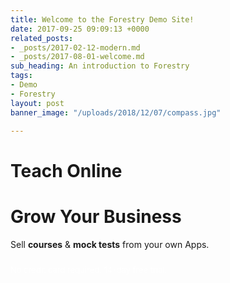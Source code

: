 ```yaml
---
title: Welcome to the Forestry Demo Site!
date: 2017-09-25 09:09:13 +0000
related_posts:
- _posts/2017-02-12-modern.md
- _posts/2017-08-01-welcome.md
sub_heading: An introduction to Forestry
tags:
- Demo
- Forestry
layout: post
banner_image: "/uploads/2018/12/07/compass.jpg"

---
```

# Teach Online

# Grow Your Business

Sell **courses** & **mock tests** from your own Apps.

<p class="content_body" style="color: rgba(255,255,255,0.8);padding-top: 10px;font-size: 13px;padding-bottom: 15px;">No credit card required. 14-day free trial. </p>
